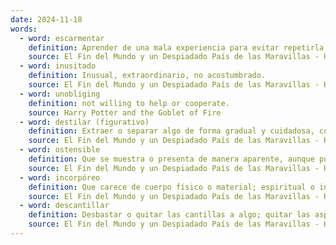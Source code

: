 ```yaml
---
date: 2024-11-18
words:
  - word: escarmentar
    definition: Aprender de una mala experiencia para evitar repetirla.
    source: El Fin del Mundo y un Despiadado País de las Maravillas - Haruki Murakami
  - word: inusitado
    definition: Inusual, extraordinario, no acostumbrado.
    source: El Fin del Mundo y un Despiadado País de las Maravillas - Haruki Murakami
  - word: unobliging
    definition: not willing to help or cooperate.
    source: Harry Potter and the Goblet of Fire
  - word: destilar (figurativo)
    definition: Extraer o separar algo de forma gradual y cuidadosa, como si se estuviera destilando un líquido.  Puede referirse a la extracción de ideas, emociones o cualidades.
    source: El Fin del Mundo y un Despiadado País de las Maravillas - Haruki Murakami 
  - word: ostensible
    definition: Que se muestra o presenta de manera aparente, aunque puede no ser la realidad.  Que es aparente o visible.
    source: El Fin del Mundo y un Despiadado País de las Maravillas - Haruki Murakami 
  - word: incorpóreo
    definition: Que carece de cuerpo físico o material; espiritual o intangible.
    source: El Fin del Mundo y un Despiadado País de las Maravillas - Haruki Murakami 
  - word: descantillar
    definition: Desbastar o quitar las cantillas a algo; quitar las asperezas o irregularidades de una superficie.
    source: El Fin del Mundo y un Despiadado País de las Maravillas - Haruki Murakami 
---
```

